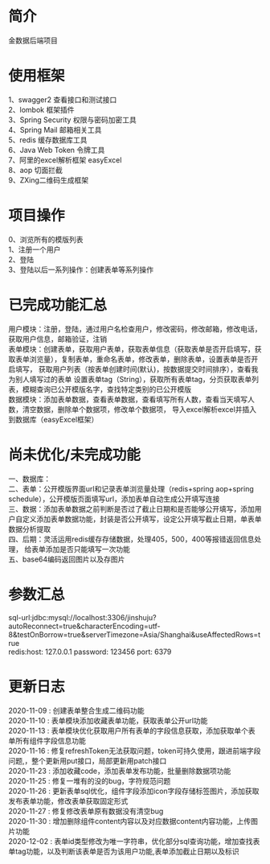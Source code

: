 # 简介
金数据后端项目

# 使用框架
1、swagger2 查看接口和测试接口  
2、lombok 框架插件  
3、Spring Security 权限与密码加密工具  
4、Spring Mail 邮箱相关工具  
5、redis 缓存数据库工具  
6、Java Web Token 令牌工具  
7、阿里的excel解析框架 easyExcel  
8、aop 切面拦截  
9、ZXing二维码生成框架

# 项目操作
0、浏览所有的模版列表  
1、注册一个用户  
2、登陆  
3、登陆以后一系列操作：创建表单等系列操作

# 已完成功能汇总
用户模块：注册，登陆，通过用户名检查用户，修改密码，修改邮箱，修改电话，获取用户信息，邮箱验证，注销  
表单模块：创建表单，获取用户表单，获取表单信息（获取表单是否开启填写，获取表单浏览量），复制表单，重命名表单，修改表单，删除表单，设置表单是否开启填写，
    获取用户列表（按表单创建时间(默认)，按数据提交时间排序），查看我为别人填写过的表单
    设置表单tag（String），获取所有表单tag，分页获取表单列表，模糊查询已公开模版名字，查找特定类别的已公开模版  
数据模块：添加表单数据，查看表单数据，查看填写所有人数，查看当天填写人数，清空数据，删除单个数据项，修改单个数据项，
    导入excel解析excel并插入到数据库（easyExcel框架）  
    
# 尚未优化/未完成功能
一、数据库：  
二、表单：公开模版界面url和记录表单浏览量处理（redis+spring aop+spring schedule），公开模版页面填写url，添加表单自动生成公开填写连接  
三、数据：添加表单数据之前判断是否过了截止日期和是否能够公开填写，添加用户自定义添加表单数据功能，封装是否公开填写，设定公开填写截止日期，单表单数据分析提取  
四、后期：灵活运用redis缓存存储数据，处理405，500，400等报错返回信息处理，
给表单添加是否只能填写一次功能  
五、base64编码返回图片以及存图片


# 参数汇总
sql-url:jdbc:mysql://localhost:3306/jinshuju?autoReconnect=true&characterEncoding=utf-8&testOnBorrow=true&serverTimezone=Asia/Shanghai&useAffectedRows=true  
redis:host: 127.0.0.1 password: 123456 port: 6379

# 更新日志
2020-11-09  : 创建表单整合生成二维码功能  
2020-11-10  : 表单模块添加收藏表单功能，获取表单公开url功能  
2020-11-13  : 表单模块优化获取用户所有表单的字段信息获取，添加获取单个表单所有组件字段信息功能  
2020-11-16  : 修复refreshToken无法获取问题，token可持久使用，跟进前端字段问题,，整个更新用put接口，局部更新用patch接口  
2020-11-23  : 添加收藏code，添加表单发布功能，批量删除数据项功能  
2020-11-25  : 修复一堆有的没的bug，字符规范问题  
2020-11-26  : 更新表单sql优化，组件字段添加icon字段存储标签图片，添加获取发布表单功能，修改表单获取固定形式  
2020-11-27  : 修复修改表单原有数据没有清空bug  
2020-11-30  : 增加删除组件content内容以及对应数据content内容功能，上传图片功能  
2020-12-02  : 表单id类型修改为唯一字符串，优化部分sql查询功能，增加查找表单tag功能，以及判断该表单是否为该用户功能,表单添加截止日期以及标识  
